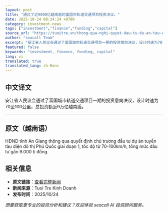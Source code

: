 ```yaml
---
layout: post
title: "通过了近9000亿越南盾的富国市轨道交通项目投资决议。"
date: 2025-10-24 08:24:24 +0700
category: investment-news
tags: ["investment","finance","funding","capital"]
source_url: "https://tuoitre.vn/thong-qua-nghi-quyet-dau-tu-du-an-tau-dien-phu-quoc-gan-9-000-ti-dong-20251024111026445.htm"
author: "seacall Team"
excerpt: "安江省人民议会通过了富国城市轨道交通项目一期的投资意向决议，设计时速为70至100公里，总投资额近9万亿越南盾。..."
featured: false
keywords: "investment, finance, funding, capital"
lang: vi
translated: true
translated_lang: zh-Hans
---
```


## 中文译文

安江省人民议会通过了富国城市轨道交通项目一期的投资意向决议，设计时速为70至100公里，总投资额近9万亿越南盾。

---

## 原文（越南语）

HĐND tỉnh An Giang thông qua quyết định chủ trương đầu tư dự án tuyến tàu điện đô thị Phú Quốc giai đoạn 1, tốc độ từ 70-100km/h, tổng mức đầu tư gần 9.000 tỉ đồng.

## 相关信息

- **原文链接**：[查看完整新闻](https://tuoitre.vn/thong-qua-nghi-quyet-dau-tu-du-an-tau-dien-phu-quoc-gan-9-000-ti-dong-20251024111026445.htm)
- **新闻来源**：Tuoi Tre Kinh Doanh
- **发布时间**：2025/10/24

*想要获取更专业的投资分析和建议？欢迎体验 seacall AI 投资顾问服务。*